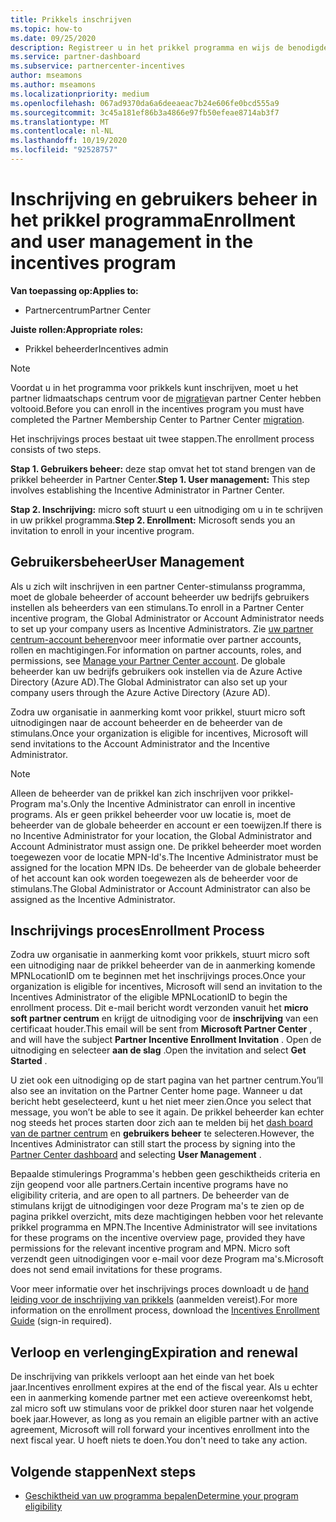 ```yaml
---
title: Prikkels inschrijven
ms.topic: how-to
ms.date: 09/25/2020
description: Registreer u in het prikkel programma en wijs de benodigde rollen toe voor gebruikers beheer. In dit artikel wordt het inschrijvings proces beschreven.
ms.service: partner-dashboard
ms.subservice: partnercenter-incentives
author: mseamons
ms.author: mseamons
ms.localizationpriority: medium
ms.openlocfilehash: 067ad9370da6a6deeaeac7b24e606fe0bcd555a9
ms.sourcegitcommit: 3c45a181ef86b3a4866e97fb50efeae8714ab3f7
ms.translationtype: MT
ms.contentlocale: nl-NL
ms.lasthandoff: 10/19/2020
ms.locfileid: "92528757"
---
```

# <a name="enrollment-and-user-management-in-the-incentives-program"></a><span data-ttu-id="33106-104">Inschrijving en gebruikers beheer in het prikkel programma</span><span class="sxs-lookup"><span data-stu-id="33106-104">Enrollment and user management in the incentives program</span></span>

<span data-ttu-id="33106-105">**Van toepassing op:**</span><span class="sxs-lookup"><span data-stu-id="33106-105">**Applies to:**</span></span>

- <span data-ttu-id="33106-106">Partnercentrum</span><span class="sxs-lookup"><span data-stu-id="33106-106">Partner Center</span></span>

<span data-ttu-id="33106-107">**Juiste rollen:**</span><span class="sxs-lookup"><span data-stu-id="33106-107">**Appropriate roles:**</span></span>

- <span data-ttu-id="33106-108">Prikkel beheerder</span><span class="sxs-lookup"><span data-stu-id="33106-108">Incentives admin</span></span>

>[!NOTE]
><span data-ttu-id="33106-109">Voordat u in het programma voor prikkels kunt inschrijven, moet u het partner lidmaatschaps centrum voor de [migratie](prepare-pmc-pc-migration.md)van partner Center hebben voltooid.</span><span class="sxs-lookup"><span data-stu-id="33106-109">Before you can enroll in the incentives program you must have completed the Partner Membership Center to Partner Center [migration](prepare-pmc-pc-migration.md).</span></span>

<span data-ttu-id="33106-110">Het inschrijvings proces bestaat uit twee stappen.</span><span class="sxs-lookup"><span data-stu-id="33106-110">The enrollment process consists of two steps.</span></span>

<span data-ttu-id="33106-111">**Stap 1. Gebruikers beheer:** deze stap omvat het tot stand brengen van de prikkel beheerder in Partner Center.</span><span class="sxs-lookup"><span data-stu-id="33106-111">**Step 1. User management:** This step involves establishing the Incentive Administrator in Partner Center.</span></span>

<span data-ttu-id="33106-112">**Stap 2. Inschrijving:** micro soft stuurt u een uitnodiging om u in te schrijven in uw prikkel programma.</span><span class="sxs-lookup"><span data-stu-id="33106-112">**Step 2. Enrollment:** Microsoft sends you an invitation to enroll in your incentive program.</span></span>

## <a name="user-management"></a><span data-ttu-id="33106-113">Gebruikersbeheer</span><span class="sxs-lookup"><span data-stu-id="33106-113">User Management</span></span>

<span data-ttu-id="33106-114">Als u zich wilt inschrijven in een partner Center-stimulanss programma, moet de globale beheerder of account beheerder uw bedrijfs gebruikers instellen als beheerders van een stimulans.</span><span class="sxs-lookup"><span data-stu-id="33106-114">To enroll in a Partner Center incentive program, the Global Administrator or Account Administrator needs to set up your company users as Incentive Administrators.</span></span> <span data-ttu-id="33106-115">Zie [uw partner centrum-account beheren](partner-center-account-setup.md)voor meer informatie over partner accounts, rollen en machtigingen.</span><span class="sxs-lookup"><span data-stu-id="33106-115">For information on partner accounts, roles, and permissions, see [Manage your Partner Center account](partner-center-account-setup.md).</span></span> <span data-ttu-id="33106-116">De globale beheerder kan uw bedrijfs gebruikers ook instellen via de Azure Active Directory (Azure AD).</span><span class="sxs-lookup"><span data-stu-id="33106-116">The Global Administrator can also set up your company users through the Azure Active Directory (Azure AD).</span></span>

<span data-ttu-id="33106-117">Zodra uw organisatie in aanmerking komt voor prikkel, stuurt micro soft uitnodigingen naar de account beheerder en de beheerder van de stimulans.</span><span class="sxs-lookup"><span data-stu-id="33106-117">Once your organization is eligible for incentives, Microsoft will send invitations to the Account Administrator and the Incentive Administrator.</span></span>

>[!NOTE]
><span data-ttu-id="33106-118">Alleen de beheerder van de prikkel kan zich inschrijven voor prikkel-Program ma's.</span><span class="sxs-lookup"><span data-stu-id="33106-118">Only the Incentive Administrator can enroll in incentive programs.</span></span> <span data-ttu-id="33106-119">Als er geen prikkel beheerder voor uw locatie is, moet de beheerder van de globale beheerder en account er een toewijzen.</span><span class="sxs-lookup"><span data-stu-id="33106-119">If there is no Incentive Administrator for your location, the Global Administrator and Account Administrator must assign one.</span></span> <span data-ttu-id="33106-120">De prikkel beheerder moet worden toegewezen voor de locatie MPN-Id's.</span><span class="sxs-lookup"><span data-stu-id="33106-120">The Incentive Administrator must be assigned for the location MPN IDs.</span></span> <span data-ttu-id="33106-121">De beheerder van de globale beheerder of het account kan ook worden toegewezen als de beheerder voor de stimulans.</span><span class="sxs-lookup"><span data-stu-id="33106-121">The Global Administrator or Account Administrator can also be assigned as the Incentive Administrator.</span></span>

## <a name="enrollment-process"></a><span data-ttu-id="33106-122">Inschrijvings proces</span><span class="sxs-lookup"><span data-stu-id="33106-122">Enrollment Process</span></span>

<span data-ttu-id="33106-123">Zodra uw organisatie in aanmerking komt voor prikkels, stuurt micro soft een uitnodiging naar de prikkel beheerder van de in aanmerking komende MPNLocationID om te beginnen met het inschrijvings proces.</span><span class="sxs-lookup"><span data-stu-id="33106-123">Once your organization is eligible for incentives, Microsoft will send an invitation to the Incentives Administrator of the eligible MPNLocationID to begin the enrollment process.</span></span> <span data-ttu-id="33106-124">Dit e-mail bericht wordt verzonden vanuit het **micro soft partner centrum** en krijgt de uitnodiging voor de **inschrijving** van een certificaat houder.</span><span class="sxs-lookup"><span data-stu-id="33106-124">This email will be sent from **Microsoft Partner Center** , and will have the subject **Partner Incentive Enrollment Invitation** .</span></span> <span data-ttu-id="33106-125">Open de uitnodiging en selecteer **aan de slag** .</span><span class="sxs-lookup"><span data-stu-id="33106-125">Open the invitation and select **Get Started** .</span></span>

<span data-ttu-id="33106-126">U ziet ook een uitnodiging op de start pagina van het partner centrum.</span><span class="sxs-lookup"><span data-stu-id="33106-126">You’ll also see an invitation on the Partner Center home page.</span></span> <span data-ttu-id="33106-127">Wanneer u dat bericht hebt geselecteerd, kunt u het niet meer zien.</span><span class="sxs-lookup"><span data-stu-id="33106-127">Once you select that message, you won’t be able to see it again.</span></span> <span data-ttu-id="33106-128">De prikkel beheerder kan echter nog steeds het proces starten door zich aan te melden bij het [dash board van de partner centrum](https://partner.microsoft.com/dashboard/) en **gebruikers beheer** te selecteren.</span><span class="sxs-lookup"><span data-stu-id="33106-128">However, the Incentives Administrator can still start the process by signing into the [Partner Center dashboard](https://partner.microsoft.com/dashboard/) and selecting **User Management** .</span></span>

<span data-ttu-id="33106-129">Bepaalde stimulerings Programma's hebben geen geschiktheids criteria en zijn geopend voor alle partners.</span><span class="sxs-lookup"><span data-stu-id="33106-129">Certain incentive programs have no eligibility criteria, and are open to all partners.</span></span> <span data-ttu-id="33106-130">De beheerder van de stimulans krijgt de uitnodigingen voor deze Program ma's te zien op de pagina prikkel overzicht, mits deze machtigingen hebben voor het relevante prikkel programma en MPN.</span><span class="sxs-lookup"><span data-stu-id="33106-130">The Incentive Administrator will see invitations for these programs on the incentive overview page, provided they have permissions for the relevant incentive program and MPN.</span></span> <span data-ttu-id="33106-131">Micro soft verzendt geen uitnodigingen voor e-mail voor deze Program ma's.</span><span class="sxs-lookup"><span data-stu-id="33106-131">Microsoft does not send email invitations for these programs.</span></span>

<span data-ttu-id="33106-132">Voor meer informatie over het inschrijvings proces downloadt u de [hand leiding voor de inschrijving van prikkels](https://partner.microsoft.com/resources/detail/partner-center-incentives-enrollment-pdf) (aanmelden vereist).</span><span class="sxs-lookup"><span data-stu-id="33106-132">For more information on the enrollment process, download the [Incentives Enrollment Guide](https://partner.microsoft.com/resources/detail/partner-center-incentives-enrollment-pdf) (sign-in required).</span></span>

## <a name="expiration-and-renewal"></a><span data-ttu-id="33106-133">Verloop en verlenging</span><span class="sxs-lookup"><span data-stu-id="33106-133">Expiration and renewal</span></span>

<span data-ttu-id="33106-134">De inschrijving van prikkels verloopt aan het einde van het boek jaar.</span><span class="sxs-lookup"><span data-stu-id="33106-134">Incentives enrollment expires at the end of the fiscal year.</span></span> <span data-ttu-id="33106-135">Als u echter een in aanmerking komende partner met een actieve overeenkomst hebt, zal micro soft uw stimulans voor de prikkel door sturen naar het volgende boek jaar.</span><span class="sxs-lookup"><span data-stu-id="33106-135">However, as long as you remain an eligible partner with an active agreement, Microsoft will roll forward your incentives enrollment into the next fiscal year.</span></span> <span data-ttu-id="33106-136">U hoeft niets te doen.</span><span class="sxs-lookup"><span data-stu-id="33106-136">You don't need to take any action.</span></span>

## <a name="next-steps"></a><span data-ttu-id="33106-137">Volgende stappen</span><span class="sxs-lookup"><span data-stu-id="33106-137">Next steps</span></span>

- [<span data-ttu-id="33106-138">Geschiktheid van uw programma bepalen</span><span class="sxs-lookup"><span data-stu-id="33106-138">Determine your program eligibility</span></span>](incentives-determined-your-program-eligibility.md)
